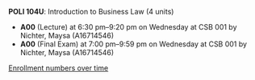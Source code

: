 **POLI 104U**: Introduction to Business Law (4 units)

- **A00** (Lecture) at 6:30 pm–9:20 pm on Wednesday at CSB 001 by Nichter, Maysa (A16714546)
- **A00** (Final Exam) at 7:00 pm–9:59 pm on Wednesday at CSB 001 by Nichter, Maysa (A16714546)

[Enrollment numbers over time](./POLI104U.tsv)

